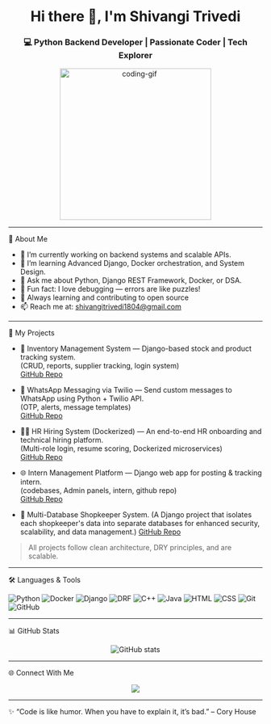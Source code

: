 
<h1 align="center">Hi there 👋, I'm Shivangi Trivedi</h1>
<h3 align="center">💻 Python Backend Developer | Passionate Coder | Tech Explorer</h3>

<p align="center">
  <img src="https://media.giphy.com/media/qgQUggAC3Pfv687qPC/giphy.gif" width="300" alt="coding-gif" />
</p>

---

🚀 About Me

- 🔭 I’m currently working on backend systems and scalable APIs.
- 🌱 I’m learning Advanced Django, Docker orchestration, and System Design.
- 💬 Ask me about Python, Django REST Framework, Docker, or DSA.
- 🧠 Fun fact: I love debugging — errors are like puzzles!
- 🎯 Always learning and contributing to open source
- 📫 Reach me at: shivangitrivedi1804@gmail.com

---

🧪 My Projects

- 🛒 Inventory Management System — Django-based stock and product tracking system.  
  (CRUD, reports, supplier tracking, login system)  
    [GitHub Repo](https://github.com/shivi-t04/inventory_managemt_project.git)

- 💬 WhatsApp Messaging via Twilio — Send custom messages to WhatsApp using Python + Twilio API.  
  (OTP, alerts, message templates)  
  [GitHub Repo](https://github.com/shivi-t04/inventory_managemt_project.git)

- 🧑‍💼 HR Hiring System (Dockerized) — An end-to-end HR onboarding and technical hiring platform.  
  (Multi-role login, resume scoring, Dockerized microservices)  
  [GitHub Repo](https://github.com/shivi-t04/inventory_managemt_project.git)

- 🌐 Intern Management Platform — Django web app for posting & tracking intern.  
  (codebases, Admin panels, intern, github repo)  
  [GitHub Repo](https://github.com/shivi-t04/cow.git)

- 🏪 Multi-Database Shopkeeper System.
(A Django project that isolates each shopkeeper's data into separate databases for enhanced security, scalability, and data management.)
 [GitHub Repo](https://github.com/shivi-t04/multi_database.git)

> All projects follow clean architecture, DRY principles, and are scalable.

---
🛠 Languages & Tools

![Python](https://img.shields.io/badge/-Python-3776AB?logo=python&logoColor=white&style=flat)
![Docker](https://img.shields.io/badge/-Docker-2496ED?logo=docker&logoColor=white&style=flat)
![Django](https://img.shields.io/badge/-Django-092E20?logo=django&logoColor=white&style=flat)
![DRF](https://img.shields.io/badge/-DRF-red?style=flat&logo=django)
![C++](https://img.shields.io/badge/-C++-00599C?logo=c%2B%2B&logoColor=white&style=flat)
![Java](https://img.shields.io/badge/-Java-007396?logo=java&logoColor=white&style=flat)
![HTML](https://img.shields.io/badge/-HTML5-E34F26?logo=html5&logoColor=white&style=flat)
![CSS](https://img.shields.io/badge/-CSS3-1572B6?logo=css3&logoColor=white&style=flat)
![Git](https://img.shields.io/badge/-Git-F05032?logo=git&logoColor=white&style=flat)
![GitHub](https://img.shields.io/badge/-GitHub-181717?logo=github&logoColor=white&style=flat)

---

📊 GitHub Stats

<p align="center">
  <img src="https://github-readme-stats.vercel.app/api?username=shivi-t04&show_icons=true&theme=radical" alt="GitHub stats" />
  <br/>
</p>

---

🌐 Connect With Me
<p align="center">
  <a href="mailto:shivangitrivedi1804@gmail.com"><img src="https://img.shields.io/badge/-Gmail-D14836?style=for-the-badge&logo=gmail&logoColor=white"></a>
</p>

---

✨ “Code is like humor. When you have to explain it, it’s bad.” – Cory House  
```




